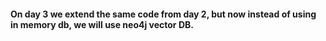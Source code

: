 #### On day 3 we extend the same code from day 2, but now instead of using in memory db, we will use neo4j vector DB.

